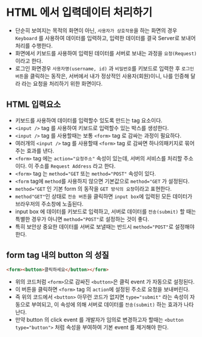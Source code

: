 # HTML 에서 입력데이터 처리하기

- 단순히 보여지는 목적의 화면이 아닌, `사용자가 상호작용`을 하는 화면의 경우 `Keyboard` 를 사용하여 데이터를 입력하고, 입력한 데이터를 결국 Server로 보내어 처리를 수행한다.
- 화면에서 키보드를 사용하여 입력된 데이터를 서버로 보내는 과정을 `요청(Request)`이라고 한다.
- 로그인 화면경우 `사용자명(username, id)` 과 `비밀번호`를 키보드로 입력한 후 `로그인 버튼`을 클릭하는 동작은, 서버에서 내가 정상적인 사용자(회원)이니, 나를 인증해 달라 라는 요청을 처리하기 위한 화면이다.

## HTML 입력요소

- 키보드를 사용하여 데이터를 입력할수 있도록 만드는 tag 요소이다.
- `<input />` tag 를 사용하여 키보드로 입력할수 있는 박스를 생성한다.
- `<input />` tag 를 사용할때는 보통 `<form>` tag 로 감싸는 과정이 필요하다.
- 여러개의 `<input />` tag 를 사용할때 `<form>` tag 로 감싸면 하나의패키지로 묶어 주는 효과를 낸다.
- `<form>` tag 에는 `action="요청주소"` 속성이 있는데, 서버의 서비스를 처리할 주소이다. 이 주소를 `Request Address` 라고 한다.
- `<form>` tag 는 `method="GET` 또는 `method="POST"` 속성이 있다.
- `<form` tag에 `method`를 사용하지 않으면 기본값으로 `method="GET` 가 설정된다.
- `method="GET` 인 기본 form 의 동작을 `GET 방식의 요청`이라고 표현한다.
- `method"GET"`인 상태로 `전송 버튼`을 클릭하면 `input box`에 입력된 모든 데이터가 브라우저의 주소창에 노출된다.
- input box 에 데이터를 키보드로 입력하고, 서버로 데이터를 `전송(submit)` 할 때는 특별한 경우가 아니면 `method="POST"`로 설정하는 것이 좋다.
- 특히 보안상 중요한 데이터를 서버로 보낼때는 반드시 `method="POST"`로 설정해야 한다.

## form tag 내의 button 의 성질

```html
<form><button>클릭하세요</button></form>
```

- 위의 코드처럼 `<form>`으로 감싸진 `<button>`은 클릭 event 가 자동으로 설정된다.
- 이 버튼을 클릭하면 `<form>` tag 의 `action`에 설정된 주소로 요청을 보내버린다.
- 즉 위의 코드에서 `<button>` 아무런 코드가 없지면 `type="submit"` 라는 속성이 자동으로 부여되고, 이 속성에 의해 서버로 데이터를 `전송(submit)` 하는 효과가 나타난다.
- 만약 button 의 click event 를 개발자가 임의로 변경하고자 할때는 `<button type="button">` 처럼 속성을 부여하여 기본 event 를 제거해야 한다.
